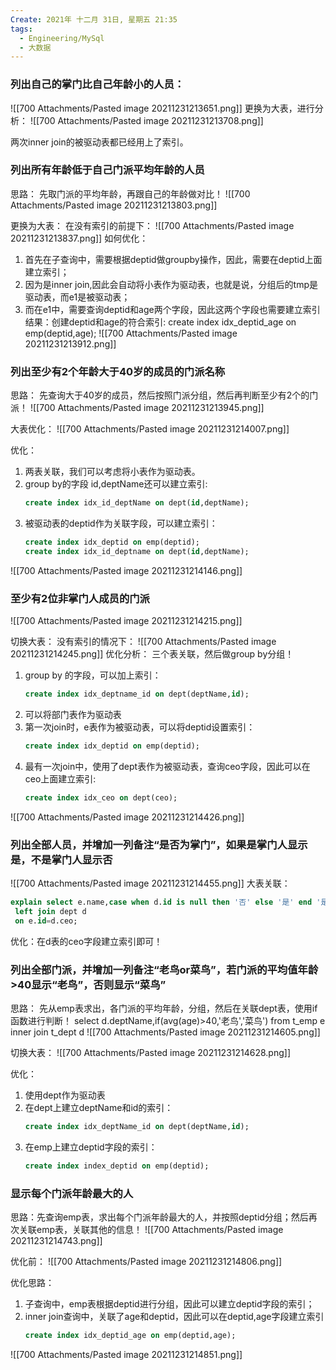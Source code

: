 ```yaml
---
Create: 2021年 十二月 31日, 星期五 21:35
tags: 
  - Engineering/MySql
  - 大数据
---
```


### 列出自己的掌门比自己年龄小的人员：
![[700 Attachments/Pasted image 20211231213651.png]]
更换为大表，进行分析：
![[700 Attachments/Pasted image 20211231213708.png]]

两次inner join的被驱动表都已经用上了索引。
### 列出所有年龄低于自己门派平均年龄的人员
思路： 先取门派的平均年龄，再跟自己的年龄做对比！
![[700 Attachments/Pasted image 20211231213803.png]]

更换为大表：
在没有索引的前提下：
![[700 Attachments/Pasted image 20211231213837.png]]
如何优化：
1. 首先在子查询中，需要根据deptid做groupby操作，因此，需要在deptid上面建立索引；
2. 因为是inner join,因此会自动将小表作为驱动表，也就是说，分组后的tmp是驱动表，而e1是被驱动表；
3. 而在e1中，需要查询deptid和age两个字段，因此这两个字段也需要建立索引
结果：创建deptid和age的符合索引:   create index idx_deptid_age on emp(deptid,age);
![[700 Attachments/Pasted image 20211231213912.png]]

### 列出至少有2个年龄大于40岁的成员的门派名称
思路： 先查询大于40岁的成员，然后按照门派分组，然后再判断至少有2个的门派！
![[700 Attachments/Pasted image 20211231213945.png]]

大表优化：
![[700 Attachments/Pasted image 20211231214007.png]]

优化：
1. 两表关联，我们可以考虑将小表作为驱动表。
2. group by的字段 id,deptName还可以建立索引:
	```sql
	create index idx_id_deptName on dept(id,deptName);
	```
3. 被驱动表的deptid作为关联字段，可以建立索引：
	```sql
	create index idx_deptid on emp(deptid);
	create index idx_id_deptname on dept(id,deptName);
	```
	
![[700 Attachments/Pasted image 20211231214146.png]]


### 至少有2位非掌门人成员的门派
![[700 Attachments/Pasted image 20211231214215.png]]

切换大表：
没有索引的情况下：
![[700 Attachments/Pasted image 20211231214245.png]]
优化分析： 三个表关联，然后做group by分组！
1. group by 的字段，可以加上索引：
	```sql
	create index idx_deptname_id on dept(deptName,id);
	```
2. 可以将部门表作为驱动表
3. 第一次join时，e表作为被驱动表，可以将deptid设置索引：
	```sql
	create index idx_deptid on emp(deptid);
	```
4. 最有一次join中，使用了dept表作为被驱动表，查询ceo字段，因此可以在ceo上面建立索引:
	```sql
	create index idx_ceo on dept(ceo);
	```
![[700 Attachments/Pasted image 20211231214426.png]]


### 列出全部人员，并增加一列备注“是否为掌门”，如果是掌门人显示是，不是掌门人显示否

![[700 Attachments/Pasted image 20211231214455.png]]
大表关联：
```sql
explain select e.name,case when d.id is null then '否' else '是' end '是否为掌门' from emp e 
 left join dept d 
 on e.id=d.ceo;
```
优化：在d表的ceo字段建立索引即可！

### 列出全部门派，并增加一列备注“老鸟or菜鸟”，若门派的平均值年龄>40显示“老鸟”，否则显示“菜鸟”
思路： 先从emp表求出，各门派的平均年龄，分组，然后在关联dept表，使用if函数进行判断！
select d.deptName,if(avg(age)>40,'老鸟','菜鸟') from t_emp e inner join t_dept d 
![[700 Attachments/Pasted image 20211231214605.png]]

切换大表：
![[700 Attachments/Pasted image 20211231214628.png]]

优化：
1. 使用dept作为驱动表
2. 在dept上建立deptName和id的索引：
	```sql
	create index idx_deptName_id on dept(deptName,id);
	```
3. 在emp上建立deptid字段的索引：
	```sql 
	create index index_deptid on emp(deptid);
	```
	
### 显示每个门派年龄最大的人
思路：先查询emp表，求出每个门派年龄最大的人，并按照deptid分组；然后再次关联emp表，关联其他的信息！
![[700 Attachments/Pasted image 20211231214743.png]]

优化前：
![[700 Attachments/Pasted image 20211231214806.png]]

优化思路：
1. 子查询中，emp表根据deptid进行分组，因此可以建立deptid字段的索引；
2. inner join查询中，关联了age和deptid，因此可以在deptid,age字段建立索引
	```sql
	create index idx_deptid_age on emp(deptid,age);
	```
	
![[700 Attachments/Pasted image 20211231214851.png]]







